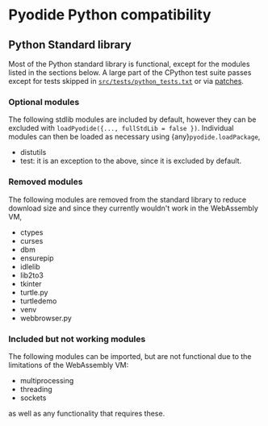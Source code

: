 # Pyodide Python compatibility


## Python Standard library

Most of the Python standard library is functional, except for the modules
listed in the sections below. A large part of the CPython test suite passes except for
tests skipped in
[`src/tests/python_tests.txt`](https://github.com/pyodide/pyodide/blob/main/src/tests/python_tests.txt)
or via [patches](https://github.com/pyodide/pyodide/tree/main/cpython/patches).

### Optional modules

The following stdlib modules are included by default, however
they can be excluded with `loadPyodide({..., fullStdLib = false })`.
Individual modules can then be loaded as necessary using
{any}`pyodide.loadPackage`,

 - distutils
 - test: it is an exception to the above, since it is excluded by default.

### Removed modules

The following modules are removed from the standard library to reduce download size and
since they currently wouldn't work in the WebAssembly VM,

 - ctypes
 - curses
 - dbm
 - ensurepip
 - idlelib
 - lib2to3
 - tkinter
 - turtle.py
 - turtledemo
 - venv
 - webbrowser.py

### Included but not working modules

The following modules can be imported, but are not functional due to the limitations of the WebAssembly VM:
 - multiprocessing
 - threading
 - sockets

as well as any functionality that requires these.
